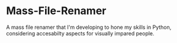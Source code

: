 # Mass-File-Renamer
A mass file renamer that I'm developing to hone my skills in Python, considering accesabilty aspects for visually impared people.
